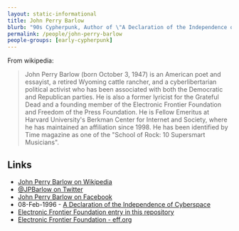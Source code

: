 ```yaml
---
layout: static-informational
title: John Perry Barlow
blurb: "90s Cypherpunk, Author of \"A Declaration of the Independence of Cyberspace\""
permalink: /people/john-perry-barlow
people-groups: [early-cypherpunk]
---
```


From wikipedia:

> John Perry Barlow (born October 3, 1947) is an American poet and essayist, a retired Wyoming cattle rancher, and a cyberlibertarian political activist who has been associated with both the Democratic and Republican parties. He is also a former lyricist for the Grateful Dead and a founding member of the Electronic Frontier Foundation and Freedom of the Press Foundation. He is Fellow Emeritus at Harvard University's Berkman Center for Internet and Society, where he has maintained an affiliation since 1998. He has been identified by Time magazine as one of the "School of Rock: 10 Supersmart Musicians".

## Links

* [John Perry Barlow on Wikipedia](https://en.wikipedia.org/wiki/John_Perry_Barlow)
* [@JPBarlow on Twitter](https://twitter.com/jpbarlow)
* [John Perry Barlow on Facebook](https://www.facebook.com/johnperrybarlow)
* 08-Feb-1996 - [A Declaration of the Independence of Cyberspace](https://www.eff.org/cyberspace-independence)
* [Electronic Frontier Foundation entry in this repository](organisations/eff.md)
* [Electronic Frontier Foundation - eff.org](https://www.eff.org/)
